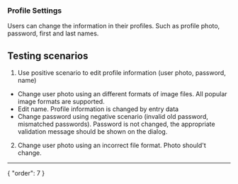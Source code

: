 ### Profile Settings

Users can change the information in their profiles. Such as profile photo, password, first and last names.

## Testing scenarios

1. Use positive scenario to edit profile information (user photo, password, name)
- Change user photo using an different formats of image files. All popular image formats are supported.
- Edit name. Profile information is changed by entry data
- Change password using negative scenario (invalid old password, mismatched passwords). Password is not changed, the appropriate validation message should be shown on the dialog.
2. Change user photo using an incorrect file format. Photo should't change.

---
{
  "order": 7
}
